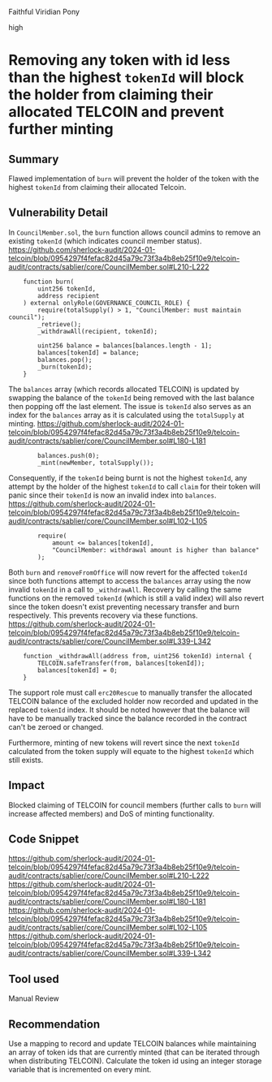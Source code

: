 Faithful Viridian Pony

high

# Removing any token with id less than the highest `tokenId` will block the holder from claiming their allocated TELCOIN and prevent further minting

## Summary
Flawed implementation of `burn` will prevent the holder of the token with the highest `tokenId` from claiming their allocated Telcoin.

## Vulnerability Detail
In `CouncilMember.sol`, the `burn` function allows council admins to remove an existing `tokenId` (which indicates council member status). 
https://github.com/sherlock-audit/2024-01-telcoin/blob/0954297f4fefac82d45a79c73f3a4b8eb25f10e9/telcoin-audit/contracts/sablier/core/CouncilMember.sol#L210-L222
```solidity
    function burn(
        uint256 tokenId,
        address recipient
    ) external onlyRole(GOVERNANCE_COUNCIL_ROLE) {
        require(totalSupply() > 1, "CouncilMember: must maintain council");
        _retrieve();
        _withdrawAll(recipient, tokenId);

        uint256 balance = balances[balances.length - 1];
        balances[tokenId] = balance;
        balances.pop();
        _burn(tokenId);
    }
```
The `balances` array (which records allocated TELCOIN) is updated by swapping the balance of the `tokenId` being removed with the last balance then popping off the last element. The issue is `tokenId` also serves as an index for the `balances` array as it is calculated using the `totalSupply` at minting.
https://github.com/sherlock-audit/2024-01-telcoin/blob/0954297f4fefac82d45a79c73f3a4b8eb25f10e9/telcoin-audit/contracts/sablier/core/CouncilMember.sol#L180-L181
```solidity
        balances.push(0);
        _mint(newMember, totalSupply());
```
Consequently, if the `tokenId` being burnt is not the highest `tokenId`, any attempt by the holder of the highest `tokenId` to call `claim` for their token will panic since their `tokenId` is now an invalid index into `balances`.
https://github.com/sherlock-audit/2024-01-telcoin/blob/0954297f4fefac82d45a79c73f3a4b8eb25f10e9/telcoin-audit/contracts/sablier/core/CouncilMember.sol#L102-L105
```solidity
        require(
            amount <= balances[tokenId],
            "CouncilMember: withdrawal amount is higher than balance"
        );
```
Both `burn` and `removeFromOffice` will now revert for the affected `tokenId` since both functions attempt to access the `balances` array using the now invalid `tokenId` in a call to `_withdrawAll`. Recovery by calling the same functions on the removed `tokenId` (which is still a valid index) will also revert since the token doesn't exist preventing necessary transfer and burn respectively. This prevents recovery via these functions.
https://github.com/sherlock-audit/2024-01-telcoin/blob/0954297f4fefac82d45a79c73f3a4b8eb25f10e9/telcoin-audit/contracts/sablier/core/CouncilMember.sol#L339-L342
```solidity
    function _withdrawAll(address from, uint256 tokenId) internal {
        TELCOIN.safeTransfer(from, balances[tokenId]);
        balances[tokenId] = 0;
    }
```
The support role must call `erc20Rescue` to manually transfer the allocated TELCOIN balance of the excluded holder now recorded and updated in the replaced `tokenId` index. It should be noted however that the balance will have to be manually tracked since the balance recorded in the contract can't be zeroed or changed.

Furthermore, minting of new tokens will revert since the next `tokenId` calculated from the token supply will equate to the highest `tokenId` which still exists.

## Impact
Blocked claiming of TELCOIN for council members (further calls to `burn` will increase affected members) and DoS of minting functionality.

## Code Snippet
https://github.com/sherlock-audit/2024-01-telcoin/blob/0954297f4fefac82d45a79c73f3a4b8eb25f10e9/telcoin-audit/contracts/sablier/core/CouncilMember.sol#L210-L222
https://github.com/sherlock-audit/2024-01-telcoin/blob/0954297f4fefac82d45a79c73f3a4b8eb25f10e9/telcoin-audit/contracts/sablier/core/CouncilMember.sol#L180-L181
https://github.com/sherlock-audit/2024-01-telcoin/blob/0954297f4fefac82d45a79c73f3a4b8eb25f10e9/telcoin-audit/contracts/sablier/core/CouncilMember.sol#L102-L105
https://github.com/sherlock-audit/2024-01-telcoin/blob/0954297f4fefac82d45a79c73f3a4b8eb25f10e9/telcoin-audit/contracts/sablier/core/CouncilMember.sol#L339-L342

## Tool used

Manual Review

## Recommendation
Use a mapping to record and update TELCOIN balances while maintaining an array of token ids that are currently minted (that can be iterated through when distributing TELCOIN). Calculate the token id using an integer storage variable that is incremented on every mint.